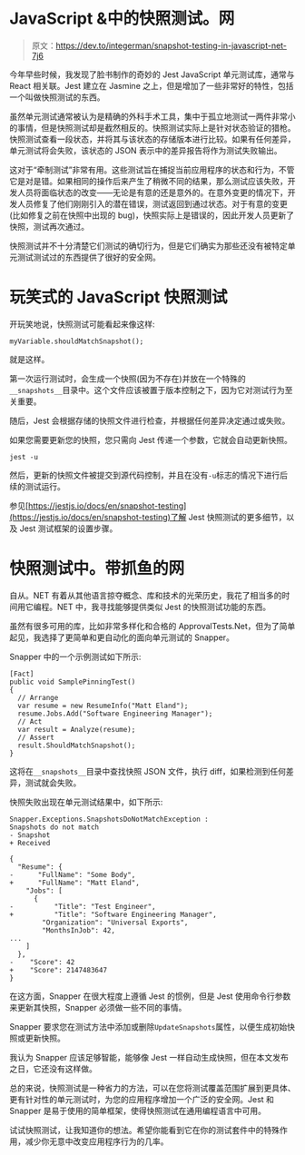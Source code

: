 # JavaScript &中的快照测试。网

> 原文：<https://dev.to/integerman/snapshot-testing-in-javascript-net-7j6>

今年早些时候，我发现了脸书制作的奇妙的 Jest JavaScript 单元测试库，通常与 React 相关联。Jest 建立在 Jasmine 之上，但是增加了一些非常好的特性，包括一个叫做快照测试的东西。

虽然单元测试通常被认为是精确的外科手术工具，集中于孤立地测试一两件非常小的事情，但是快照测试却是截然相反的。快照测试实际上是针对状态验证的猎枪。快照测试查看一段状态，并将其与该状态的存储版本进行比较。如果有任何差异，单元测试将会失败，该状态的 JSON 表示中的差异报告将作为测试失败输出。

这对于“牵制测试”非常有用。这些测试旨在捕捉当前应用程序的状态和行为，不管它是对是错。如果相同的操作后来产生了稍微不同的结果，那么测试应该失败，开发人员将面临状态的改变——无论是有意的还是意外的。在意外变更的情况下，开发人员修复了他们刚刚引入的潜在错误，测试返回到通过状态。对于有意的变更(比如修复之前在快照中出现的 bug)，快照实际上是错误的，因此开发人员更新了快照，测试再次通过。

快照测试并不十分清楚它们测试的确切行为，但是它们确实为那些还没有被特定单元测试测试过的东西提供了很好的安全网。

# 玩笑式的 JavaScript 快照测试

开玩笑地说，快照测试可能看起来像这样:

```
myVariable.shouldMatchSnapshot(); 
```

就是这样。

第一次运行测试时，会生成一个快照(因为不存在)并放在一个特殊的`__snapshots__`目录中。这个文件应该被置于版本控制之下，因为它对测试行为至关重要。

随后，Jest 会根据存储的快照文件进行检查，并根据任何差异决定通过或失败。

如果您需要更新您的快照，您只需向 Jest 传递一个参数，它就会自动更新快照。

`jest -u`

然后，更新的快照文件被提交到源代码控制，并且在没有`-u`标志的情况下进行后续的测试运行。

参见[https://jestjs.io/docs/en/snapshot-testing](https://jestjs.io/docs/en/snapshot-testing)了解 Jest 快照测试的更多细节，以及 Jest 测试框架的设置步骤。

# 快照测试中。带抓鱼的网

自从。NET 有着从其他语言掠夺概念、库和技术的光荣历史，我花了相当多的时间用它编程。NET 中，我寻找能够提供类似 Jest 的快照测试功能的东西。

虽然有很多可用的库，比如非常多样化和合格的 ApprovalTests.Net，但为了简单起见，我选择了更简单和更自动化的面向单元测试的 Snapper。

Snapper 中的一个示例测试如下所示:

```
[Fact]
public void SamplePinningTest()
{
  // Arrange
  var resume = new ResumeInfo("Matt Eland");
  resume.Jobs.Add("Software Engineering Manager");
  // Act
  var result = Analyze(resume);
  // Assert
  result.ShouldMatchSnapshot();
} 
```

这将在`__snapshots__`目录中查找快照 JSON 文件，执行 diff，如果检测到任何差异，测试就会失败。

快照失败出现在单元测试结果中，如下所示:

```
Snapper.Exceptions.SnapshotsDoNotMatchException : 
Snapshots do not match
- Snapshot
+ Received

{
  "Resume": {
-      "FullName": "Some Body",
+      "FullName": "Matt Eland",
    "Jobs": [
      {
-          "Title": "Test Engineer",
+          "Title": "Software Engineering Manager",
        "Organization": "Universal Exports",
        "MonthsInJob": 42,
...
    ]
  },
-    "Score": 42
+    "Score": 2147483647
} 
```

在这方面，Snapper 在很大程度上遵循 Jest 的惯例，但是 Jest 使用命令行参数来更新其快照，Snapper 必须做一些不同的事情。

Snapper 要求您在测试方法中添加或删除`UpdateSnapshots`属性，以便生成初始快照或更新快照。

我认为 Snapper 应该足够智能，能够像 Jest 一样自动生成快照，但在本文发布之日，它还没有这样做。

总的来说，快照测试是一种省力的方法，可以在您将测试覆盖范围扩展到更具体、更有针对性的单元测试时，为您的应用程序增加一个广泛的安全网。Jest 和 Snapper 是易于使用的简单框架，使得快照测试在通用编程语言中可用。

试试快照测试，让我知道你的想法。希望你能看到它在你的测试套件中的特殊作用，减少你无意中改变应用程序行为的几率。